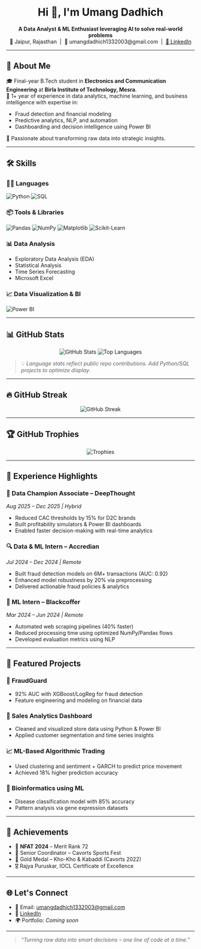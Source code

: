 <h1 align="center">Hi 👋, I'm Umang Dadhich</h1>

<p align="center">
  <b>A Data Analyst & ML Enthusiast leveraging AI to solve real-world problems</b><br>
  📍 Jaipur, Rajasthan &nbsp;|&nbsp; 📧 umangdadhich1332003@gmail.com &nbsp;|&nbsp; <a href="https://www.linkedin.com/in/umangdadhich">🔗 LinkedIn</a>
</p>

---

## 🧠 About Me

🎓 Final-year B.Tech student in **Electronics and Communication Engineering** at **Birla Institute of Technology, Mesra**.  
💼 1+ year of experience in data analytics, machine learning, and business intelligence with expertise in:

- Fraud detection and financial modeling  
- Predictive analytics, NLP, and automation  
- Dashboarding and decision intelligence using Power BI  

🚀 Passionate about transforming raw data into strategic insights.

---

## 🛠️ Skills

### 👨‍💻 Languages  
![Python](https://img.shields.io/badge/Python-3776AB?style=for-the-badge&logo=python&logoColor=white)
![SQL](https://img.shields.io/badge/SQL-336791?style=for-the-badge&logo=postgresql&logoColor=white)

### 📦 Tools & Libraries  
![Pandas](https://img.shields.io/badge/Pandas-150458?style=for-the-badge&logo=pandas&logoColor=white)
![NumPy](https://img.shields.io/badge/Numpy-013243?style=for-the-badge&logo=numpy&logoColor=white)
![Matplotlib](https://img.shields.io/badge/Matplotlib-11557C?style=for-the-badge&logo=python&logoColor=white)
![Scikit-Learn](https://img.shields.io/badge/Scikit--Learn-F7931E?style=for-the-badge&logo=scikit-learn&logoColor=white)

### 📊 Data Analysis  
- Exploratory Data Analysis (EDA)  
- Statistical Analysis  
- Time Series Forecasting  
- Microsoft Excel

### 📈 Data Visualization & BI  
![Power BI](https://img.shields.io/badge/PowerBI-F2C811?style=for-the-badge&logo=powerbi&logoColor=black)

---

## 📊 GitHub Stats

<p align="center">
  <img src="https://github-readme-stats.vercel.app/api?username=umang-dadhich&show_icons=true&theme=radical" alt="GitHub Stats" />
  <img src="https://github-readme-stats.vercel.app/api/top-langs/?username=umang-dadhich&layout=compact&theme=radical&hide=html,css&langs_count=6" alt="Top Languages" />
</p>

> 💡 *Language stats reflect public repo contributions. Add Python/SQL projects to optimize display.*

---

## 🔥 GitHub Streak

<p align="center">
  <img src="https://streak-stats.demolab.com?user=umang-dadhich&theme=radical&hide_border=false" alt="GitHub Streak" />
</p>

---

## 🏆 GitHub Trophies

<p align="center">
  <img src="https://github-profile-trophy.vercel.app/?username=umang-dadhich&theme=radical&no-frame=true&row=1&column=7" alt="Trophies" />
</p>

---

## 💼 Experience Highlights

### 🧩 Data Champion Associate – DeepThought  
*Aug 2025 – Dec 2025 | Hybrid*  
- Reduced CAC thresholds by 15% for D2C brands  
- Built profitability simulators & Power BI dashboards  
- Enabled faster decision-making with real-time analytics

### 🔍 Data & ML Intern – Accredian  
*Jul 2024 – Dec 2024 | Remote*  
- Built fraud detection models on 6M+ transactions (AUC: 0.92)  
- Enhanced model robustness by 20% via preprocessing  
- Delivered actionable fraud policies & analytics

### 🧪 ML Intern – Blackcoffer  
*Mar 2024 – Jun 2024 | Remote*  
- Automated web scraping pipelines (40% faster)  
- Reduced processing time using optimized NumPy/Pandas flows  
- Developed evaluation metrics using NLP

---

## 🚀 Featured Projects

### 🔐 FraudGuard  
- 92% AUC with XGBoost/LogReg for fraud detection  
- Feature engineering and modeling on financial data

### 🛒 Sales Analytics Dashboard  
- Cleaned and visualized store data using Python & Power BI  
- Applied customer segmentation and time series insights

### 📈 ML-Based Algorithmic Trading  
- Used clustering and sentiment + GARCH to predict price movement  
- Achieved 18% higher prediction accuracy

### 🧬 Bioinformatics using ML  
- Disease classification model with 85% accuracy  
- Pattern analysis via gene expression datasets

---

## 🏅 Achievements

- 🥇 **NFAT 2024** – Merit Rank 72  
- 🎯 Senior Coordinator – Cavorts Sports Fest  
- 🏅 Gold Medal – Kho-Kho & Kabaddi (Cavorts 2022)  
- 🎖️ Rajya Puruskar, IOCL Certificate of Excellence  

---

## 🌐 Let's Connect

- 📧 Email: umangdadhich1332003@gmail.com  
- 💼 [LinkedIn](https://www.linkedin.com/in/umangdadhich)  
- 🌍 Portfolio: *Coming soon*

---

> _“Turning raw data into smart decisions – one line of code at a time.”_
